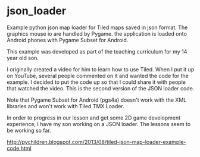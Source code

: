 json_loader
===========

Example python json map loader for Tiled maps saved in json format.  The graphics mouse io are handled by Pygame.  the application is loaded onto Android phones with Pygame Subset for Android.

This example was developed as part of the teaching curriculum for my 14 year old son.  

I originally created a video for him to learn how to use Tiled.  When I put it up on YouTube, several people commented on it and wanted the code for the example.  I decided to put the code up so that I could share it with people that watched the video.  This is the second version of the JSON loader code.  

Note that Pygame Subset for Android (pgs4a) doesn't work with the XML libraries and won't work with Tiled TMX Loader.  

In order to progress in our lesson and get some 2D game development experience, I have my son working on a JSON loader.  The lessons seem to be working so far.

http://pychildren.blogspot.com/2013/08/tiled-json-map-loader-example-code.html